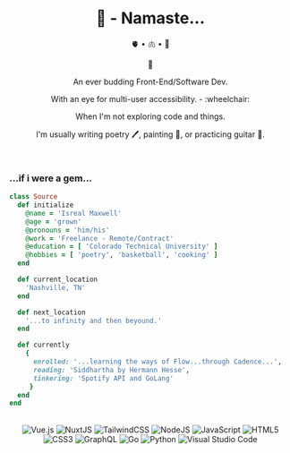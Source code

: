 <h1 align="center">🌹 - Namaste...</h1>

<p align="center">
🫀 • 🫁 • 🧠
</p>

<p align="center">
🌱  
</p>

<p align="center">
An ever budding Front-End/Software Dev. 
</p>

<p align="center">
 With an eye for multi-user accessibility. - :wheelchair:  
</p>

<p align="center"> 
When I'm not exploring code and things. 
</p>
<p align="center">
I'm usually writing poetry 🖊, painting 🎨, or practicing guitar 🎸. 
</p>

<br>

<p align="center"> 
<h3>...if i were a gem...</h3>
</p>

```ruby
class Source
  def initialize
    @name = 'Isreal Maxwell'
    @age = 'grown'
    @pronouns = 'him/his'
    @work = 'Freelance - Remote/Contract'
    @education = [ 'Colorado Technical University' ]
    @hobbies = [ 'poetry', 'basketball', 'cooking' ]
  end

  def current_location
    'Nashville, TN'
  end

  def next_location
    '...to infinity and then beyound.'
  end

  def currently
    {
      enrolled: '...learning the ways of Flow...through Cadence...',
      reading: 'Siddhartha by Hermann Hesse',
      tinkering: 'Spotify API and GoLang'
     }
  end
end
```

<br>

<div align="center">

<img alt="Vue.js" src="https://img.shields.io/badge/vuejs-%2335495e.svg?style=for-the-badge&logo=vue-dot-js&logoColor=%234FC08D"/>
<img alt="NuxtJS" src="https://img.shields.io/badge/NuxtJS-black.svg?style=for-the-badge&logo=NuxtJS&logoColor=white"/>
<!--  -->
<img alt="TailwindCSS" src="https://img.shields.io/badge/tailwindcss-%2338B2AC.svg?style=for-the-badge&logo=tailwind-css&logoColor=white"/>
<!--  -->
<img alt="NodeJS" src="https://img.shields.io/badge/node.js-%2343853D.svg?style=for-the-badge&logo=node-dot-js&logoColor=white"/>
<img alt="JavaScript" src="https://img.shields.io/badge/javascript-%23323330.svg?style=for-the-badge&logo=javascript&logoColor=%23F7DF1E"/>
<!--  -->
<img alt="HTML5" src="https://img.shields.io/badge/html5-%23E34F26.svg?style=for-the-badge&logo=html5&logoColor=white"/>
<img alt="CSS3" src="https://img.shields.io/badge/css3-%231572B6.svg?style=for-the-badge&logo=css3&logoColor=white"/>
<!--  -->
<img alt="GraphQL" src="https://img.shields.io/badge/-GraphQL-E10098?style=for-the-badge&logo=graphql"/>

<img alt="Go" src="https://img.shields.io/badge/go-%2300ADD8.svg?style=for-the-badge&logo=go&logoColor=white"/>
<img alt="Python" src="https://img.shields.io/badge/python-%2314354C.svg?style=for-the-badge&logo=python&logoColor=white"/>

<img alt="Visual Studio Code" src="https://img.shields.io/badge/VisualStudioCode-0078d7.svg?style=for-the-badge&logo=visual-studio-code&logoColor=white"/>

</div>
